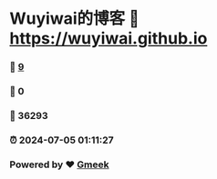# Wuyiwai的博客 :link: https://wuyiwai.github.io 
### :page_facing_up: [9](https://wuyiwai.github.io/tag.html) 
### :speech_balloon: 0 
### :hibiscus: 36293 
### :alarm_clock: 2024-07-05 01:11:27 
### Powered by :heart: [Gmeek](https://github.com/Meekdai/Gmeek)
